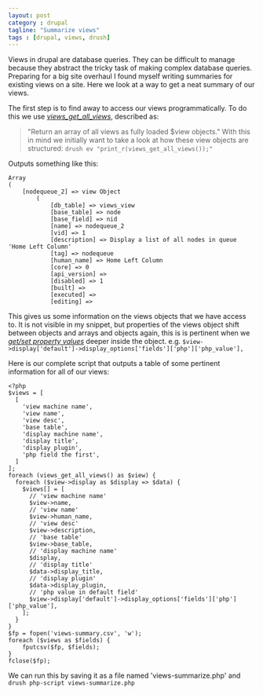 ```yaml
---
layout: post
category : drupal
tagline: "Summarize views"
tags : [drupal, views, drush]
---
```


Views in drupal are database queries. They can be difficult to manage because they abstract the tricky task of making complex database queries. Preparing for a big site overhaul I found myself writing summaries for existing views on a site. Here we look at a way to get a neat summary of our views. 

The first step is to find away to access our views programmatically. To do this we use *[views_get_all_views](https://api.drupal.org/api/views/views.module/function/views_get_all_views/7)*, described as:
> "Return an array of all views as fully loaded $view objects."
With this in mind we initially want to take a look at how these view objects are structured:
`drush ev "print_r(views_get_all_views());"`

Outputs something like this:

    Array
    (
        [nodequeue_2] => view Object
            (
                [db_table] => views_view
                [base_table] => node
                [base_field] => nid
                [name] => nodequeue_2
                [vid] => 1
                [description] => Display a list of all nodes in queue 'Home Left Column'
                [tag] => nodequeue
                [human_name] => Home Left Column
                [core] => 0
                [api_version] => 
                [disabled] => 1
                [built] => 
                [executed] => 
                [editing] => 

This gives us some information on the views objects that we have access to. It is not visible in my snippet, but properties of the views object shift between objects and arrays and objects again, this is is pertinent when we *[get/set property values](http://php.net/manual/en/sdo.sample.getset.php)* deeper inside the object. e.g.
`$view->display['default']->display_options['fields']['php']['php_value'],`

Here is our complete script that outputs a table of some pertinent information for all of our views:

    <?php
    $views = [
      [
        'view machine name',
        'view name',
        'view desc',
        'base table',
        'display machine name',
        'display title',
        'display plugin',
        'php field the first',
      ]
    ];
    foreach (views_get_all_views() as $view) {
      foreach ($view->display as $display => $data) {
        $views[] = [
          // 'view machine name'
          $view->name,
          // 'view name'
          $view->human_name,
          // 'view desc'
          $view->description,
          // 'base table'
          $view->base_table,
          // 'display machine name'
          $display,
          // 'display title'
          $data->display_title,
          // 'display plugin'
          $data->display_plugin,
          // 'php value in default field'
          $view->display['default']->display_options['fields']['php']['php_value'],
        ];
      }
    }
    $fp = fopen('views-summary.csv', 'w');
    foreach ($views as $fields) {
        fputcsv($fp, $fields);
    }
    fclose($fp);

We can run this by saving it as a file named 'views-summarize.php' and
`drush php-script views-summarize.php`
